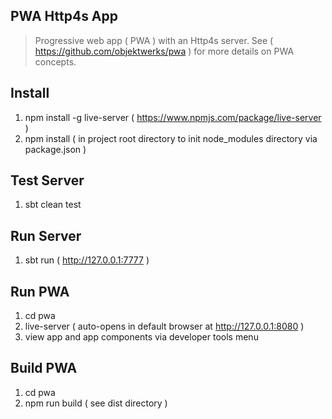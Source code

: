 PWA Http4s App
--------------
>Progressive web app ( PWA ) with an Http4s server. See ( https://github.com/objektwerks/pwa )
for more details on PWA concepts.

Install
-------
1. npm install -g live-server ( https://www.npmjs.com/package/live-server )
2. npm install ( in project root directory to init node_modules directory via package.json )

Test Server
-----------
1. sbt clean test

Run Server
----------
1. sbt run ( http://127.0.0.1:7777 )

Run PWA
-------
1. cd pwa
2. live-server ( auto-opens in default browser at http://127.0.0.1:8080 )
3. view app and app components via developer tools menu

Build PWA
---------
1. cd pwa
2. npm run build ( see dist directory )
